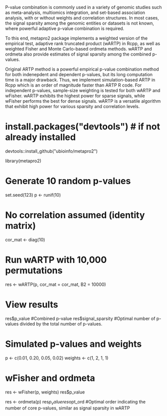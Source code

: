 P-value combination is commonly used in a variety of genomic studies such as meta-analysis, multiomics integration, and set-based association analysis, with or without weights and correlation structures. 
In most cases, the signal sparsity among the genomic entities or datasets is not known, where powerful adaptive p-value combination is required.

To this end, metapro2 package implements a weighted version of the empirical test, adaptive rank truncated product (wARTP) in Rcpp, as well as weighted Fisher and Monte Carlo-based ordmeta methods. 
wARTP and ordmeta also provide estimates of signal sparsity among the combined p-values.

Original ARTP method is a powerful empirical p-value combination method for both indenepdent and dependent p-values, but its long computation time is a major drawback. 
Thus, we implement simulation-based ARTP in Rcpp which is an order of magnitude faster than ARTP R code. For independent p-values, sample-size weighting is tested for both wARTP and wFisher. 
wARTP exhibits the highest power for sparse signals, while wFisher performs the best for dense signals. wARTP is a versatile algorithm that exhibit high power for various sparsity and correlation levels.



# install.packages("devtools")  # if not already installed
devtools::install_github("ubioinfo/metapro2")

library(metapro2)


# Generate 10 random p-values
set.seed(123)
p <- runif(10)

# No correlation assumed (identity matrix)
cor_mat <- diag(10)

# Run wARTP with 10,000 permutations
res <- wARTP(p, cor_mat = cor_mat, B2 = 10000)

# View results
res$p_value     #Combined p-value
res$signal_sparsity   #Optimal number of p-values divided by the total number of p-values.

# Simulated p-values and weights
p <- c(0.01, 0.20, 0.05, 0.02)
weights <- c(1, 2, 1, 1)

# wFisher and ordmeta
res <- wFisher(p, weights)
res$p_value

res <- ordmeta(p)
res$p_value
res$opt_ord  #Optimal order indicating the number of core p-values, similar as signal sparsity in wARTP
